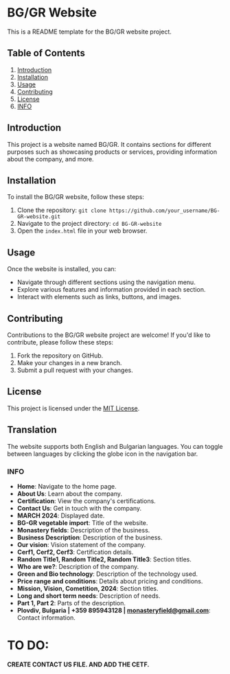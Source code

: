 # BG/GR Website

This is a README template for the BG/GR website project.

## Table of Contents

1. [Introduction](#introduction)
2. [Installation](#installation)
3. [Usage](#usage)
4. [Contributing](#contributing)
5. [License](#license)
6. [INFO](#info)

## Introduction

This project is a website named BG/GR. It contains sections for different purposes such as showcasing products or services, providing information about the company, and more.

## Installation

To install the BG/GR website, follow these steps:

1. Clone the repository: `git clone https://github.com/your_username/BG-GR-website.git`
2. Navigate to the project directory: `cd BG-GR-website`
3. Open the `index.html` file in your web browser.

## Usage

Once the website is installed, you can:

- Navigate through different sections using the navigation menu.
- Explore various features and information provided in each section.
- Interact with elements such as links, buttons, and images.

## Contributing

Contributions to the BG/GR website project are welcome! If you'd like to contribute, please follow these steps:

1. Fork the repository on GitHub.
2. Make your changes in a new branch.
3. Submit a pull request with your changes.

## License

This project is licensed under the [MIT License](LICENSE).

## Translation

The website supports both English and Bulgarian languages. You can toggle between languages by clicking the globe icon in the navigation bar.

### INFO 

- **Home**: Navigate to the home page.
- **About Us**: Learn about the company.
- **Certification**: View the company's certifications.
- **Contact Us**: Get in touch with the company.
- **MARCH 2024**: Displayed date.
- **BG-GR vegetable import**: Title of the website.
- **Monastery fields**: Description of the business.
- **Business Description**: Description of the business.
- **Our vision**: Vision statement of the company.
- **Cerf1, Cerf2, Cerf3**: Certification details.
- **Random Title1, Random Title2, Random Title3**: Section titles.
- **Who are we?**: Description of the company.
- **Green and Bio technology**: Description of the technology used.
- **Price range and conditions**: Details about pricing and conditions.
- **Mission, Vision, Cometition, 2024**: Section titles.
- **Long and short term needs**: Description of needs.
- **Part 1, Part 2**: Parts of the description.
- **Plovdiv, Bulgaria | +359 895943128 | monasteryfield@gmail.com**: Contact information.

# TO DO:
**CREATE CONTACT US FILE. AND ADD THE CETF.**